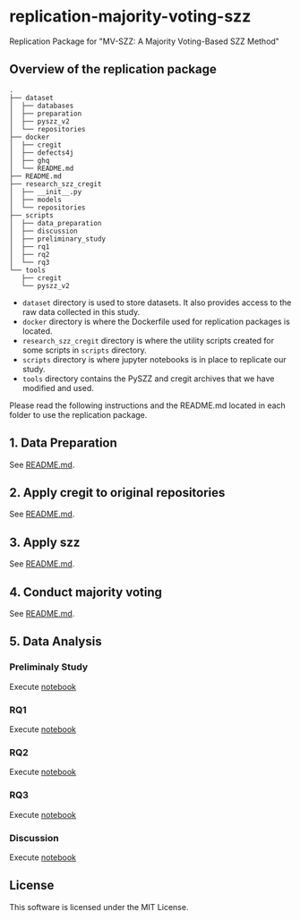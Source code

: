 # replication-majority-voting-szz

Replication Package for "MV-SZZ: A Majority Voting-Based SZZ Method"

## Overview of the replication package

```
.
├── dataset
│  ├── databases
│  ├── preparation
│  ├── pyszz_v2
│  └── repositories
├── docker
│  ├── cregit
│  ├── defects4j
│  ├── ghq
│  └── README.md
├── README.md
├── research_szz_cregit
│  ├── __init__.py
│  ├── models
│  └── repositories
├── scripts
│  ├── data_preparation
│  ├── discussion
│  ├── preliminary_study
│  ├── rq1
│  ├── rq2
│  └── rq3
└── tools
   ├── cregit
   └── pyszz_v2
```

- `dataset` directory is used to store datasets. It also provides access to the raw data collected in this study.
- `docker` directory is where the Dockerfile used for replication packages is located.
- `research_szz_cregit` directory is where the utility scripts created for some scripts in `scripts` directory.
- `scripts` directory is where jupyter notebooks is in place to replicate our study.
- `tools` directory contains the PySZZ and cregit archives that we have modified and used.

Please read the following instructions and the README.md located in each folder to use the replication package.

## 1. Data Preparation

See [README.md](scripts/data_preparation/data_collection/README.md).

## 2. Apply cregit to original repositories

See [README.md](scripts/data_preparation/apply_cregit/README.md).

## 3. Apply szz

See [README.md](scripts/data_preparation/apply_szz/README.md).

## 4. Conduct majority voting

See [README.md](scripts/data_preparation/conduct_majority_voting/README.md).

## 5. Data Analysis

### Preliminaly Study

Execute [notebook](scripts/preliminary_study/plot_bar.ipynb)

### RQ1

Execute [notebook](scripts/rq1/evaluate_n-token_representation.ipynb)

### RQ2

Execute [notebook](scripts/rq2/evaluate_mv-szz.ipynb)

### RQ3

Execute [notebook](scripts/rq3/evaluate_mv_szz_vs_existing_methods.ipynb)

### Discussion

Execute [notebook](scripts/discussion/evaluate_mv-szz_select_vs_exclude.ipynb)

## License

This software is licensed under the MIT License.
